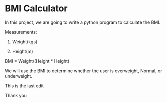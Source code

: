 
# BMI Calculator

In this project, we are going to write a python program to calculate the BMI.

Measurements:

1. Weight(kgs)

2. Height(m)

BMI = Weight/(Height * Height)

We will use the BMI to determine whether the user is overweight, Normal, or underweight.

This is the last edit


Thank you
